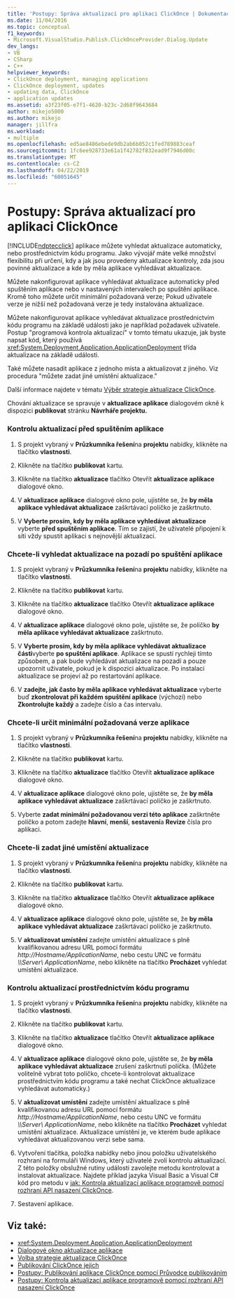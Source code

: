 ```yaml
---
title: 'Postupy: Správa aktualizací pro aplikaci ClickOnce | Dokumentace Microsoftu'
ms.date: 11/04/2016
ms.topic: conceptual
f1_keywords:
- Microsoft.VisualStudio.Publish.ClickOnceProvider.Dialog.Update
dev_langs:
- VB
- CSharp
- C++
helpviewer_keywords:
- ClickOnce deployment, managing applications
- ClickOnce deployment, updates
- updating data, ClickOnce
- application updates
ms.assetid: a3f23f05-e7f1-4620-b23c-2d68f9643684
author: mikejo5000
ms.author: mikejo
manager: jillfra
ms.workload:
- multiple
ms.openlocfilehash: ed5ae8486ebede9db2ab6b052c1fed789883ceaf
ms.sourcegitcommit: 1fc6ee928733e61a1f42782f832ead9f7946d00c
ms.translationtype: MT
ms.contentlocale: cs-CZ
ms.lasthandoff: 04/22/2019
ms.locfileid: "60051645"
---
```

# <a name="how-to-manage-updates-for-a-clickonce-application"></a>Postupy: Správa aktualizací pro aplikaci ClickOnce
[!INCLUDE[ndptecclick](../deployment/includes/ndptecclick_md.md)] aplikace můžete vyhledat aktualizace automaticky, nebo prostřednictvím kódu programu. Jako vývojář máte velké množství flexibilitu při určení, kdy a jak jsou provedeny aktualizace kontroly, zda jsou povinné aktualizace a kde by měla aplikace vyhledávat aktualizace.

 Můžete nakonfigurovat aplikace vyhledávat aktualizace automaticky před spuštěním aplikace nebo v nastavených intervalech po spuštění aplikace. Kromě toho můžete určit minimální požadovaná verze; Pokud uživatele verze je nižší než požadovaná verze je tedy instalována aktualizace.

 Můžete nakonfigurovat aplikace vyhledávat aktualizace prostřednictvím kódu programu na základě události jako je například požadavek uživatele. Postup "programová kontrola aktualizací" v tomto tématu ukazuje, jak byste napsat kód, který používá <xref:System.Deployment.Application.ApplicationDeployment> třída aktualizace na základě události.

 Také můžete nasadit aplikace z jednoho místa a aktualizovat z jiného. Viz procedura "můžete zadat jiné umístění aktualizace."

 Další informace najdete v tématu [Výběr strategie aktualizace ClickOnce](../deployment/choosing-a-clickonce-update-strategy.md).

 Chování aktualizace se spravuje v **aktualizace aplikace** dialogovém okně k dispozici **publikovat** stránku **Návrháře projektu.**

### <a name="to-check-for-updates-before-the-application-starts"></a>Kontrolu aktualizací před spuštěním aplikace

1. S projekt vybraný v **Průzkumníka řešení**na **projektu** nabídky, klikněte na tlačítko **vlastnosti**.

2. Klikněte na tlačítko **publikovat** kartu.

3. Klikněte na tlačítko **aktualizace** tlačítko Otevřít **aktualizace aplikace** dialogové okno.

4. V **aktualizace aplikace** dialogové okno pole, ujistěte se, že **by měla aplikace vyhledávat aktualizace** zaškrtávací políčko je zaškrtnuto.

5. V **Vyberte prosím, kdy by měla aplikace vyhledávat aktualizace** vyberte **před spuštěním aplikace**. Tím se zajistí, že uživatelé připojení k síti vždy spustit aplikaci s nejnovější aktualizací.

### <a name="to-check-for-updates-in-the-background-after-the-application-starts"></a>Chcete-li vyhledat aktualizace na pozadí po spuštění aplikace

1. S projekt vybraný v **Průzkumníka řešení**na **projektu** nabídky, klikněte na tlačítko **vlastnosti**.

2. Klikněte na tlačítko **publikovat** kartu.

3. Klikněte na tlačítko **aktualizace** tlačítko Otevřít **aktualizace aplikace** dialogové okno.

4. V **aktualizace aplikace** dialogové okno pole, ujistěte se, že políčko **by měla aplikace vyhledávat aktualizace** zaškrtnuto.

5. V **Vyberte prosím, kdy by měla aplikace vyhledávat aktualizace části**vyberte **po spuštění aplikace**. Aplikace se spustí rychleji tímto způsobem, a pak bude vyhledávat aktualizace na pozadí a pouze upozornit uživatele, pokud je k dispozici aktualizace. Po instalaci aktualizace se projeví až po restartování aplikace.

6. V **zadejte, jak často by měla aplikace vyhledávat aktualizace** vyberte buď **zkontrolovat při každém spuštění aplikace** (výchozí) nebo **Zkontrolujte každý** a zadejte číslo a čas intervalu.

### <a name="to-specify-a-minimum-required-version-for-the-application"></a>Chcete-li určit minimální požadovaná verze aplikace

1. S projekt vybraný v **Průzkumníka řešení**na **projektu** nabídky, klikněte na tlačítko **vlastnosti**.

2. Klikněte na tlačítko **publikovat** kartu.

3. Klikněte na tlačítko **aktualizace** tlačítko Otevřít **aktualizace aplikace** dialogové okno.

4. V **aktualizace aplikace** dialogové okno pole, ujistěte se, že **by měla aplikace vyhledávat aktualizace** zaškrtávací políčko je zaškrtnuto.

5. Vyberte **zadat minimální požadovanou verzi této aplikace** zaškrtněte políčko a potom zadejte **hlavní**, **menší**, **sestavení**a  **Revize** čísla pro aplikaci.

### <a name="to-specify-a-different-update-location"></a>Chcete-li zadat jiné umístění aktualizace

1. S projekt vybraný v **Průzkumníka řešení**na **projektu** nabídky, klikněte na tlačítko **vlastnosti**.

2. Klikněte na tlačítko **publikovat** kartu.

3. Klikněte na tlačítko **aktualizace** tlačítko Otevřít **aktualizace aplikace** dialogové okno.

4. V **aktualizace aplikace** dialogové okno pole, ujistěte se, že **by měla aplikace vyhledávat aktualizace** zaškrtávací políčko je zaškrtnuto.

5. V **aktualizovat umístění** zadejte umístění aktualizace s plně kvalifikovanou adresu URL pomocí formátu *http://Hostname/ApplicationName*, nebo cestu UNC ve formátu  *\\\Server\ ApplicationName*, nebo klikněte na tlačítko **Procházet** vyhledat umístění aktualizace.

### <a name="to-check-for-updates-programmatically"></a>Kontrolu aktualizací prostřednictvím kódu programu

1. S projekt vybraný v **Průzkumníka řešení**na **projektu** nabídky, klikněte na tlačítko **vlastnosti**.

2. Klikněte na tlačítko **publikovat** kartu.

3. Klikněte na tlačítko **aktualizace** tlačítko Otevřít **aktualizace aplikace** dialogové okno.

4. V **aktualizace aplikace** dialogové okno pole, ujistěte se, že **by měla aplikace vyhledávat aktualizace** zrušení zaškrtnutí políčka. (Můžete volitelně vybrat toto políčko, chcete-li kontrolovat aktualizace prostřednictvím kódu programu a také nechat ClickOnce aktualizace vyhledávat automaticky.)

5. V **aktualizovat umístění** zadejte umístění aktualizace s plně kvalifikovanou adresu URL pomocí formátu *http://Hostname/ApplicationName*, nebo cestu UNC ve formátu  *\\\Server\ ApplicationName*, nebo klikněte na tlačítko **Procházet** vyhledat umístění aktualizace. Aktualizace umístění je, ve kterém bude aplikace vyhledávat aktualizovanou verzi sebe sama.

6. Vytvoření tlačítka, položka nabídky nebo jinou položku uživatelského rozhraní na formuláři Windows, který uživatelé zvolí kontrolu aktualizací. Z této položky obslužné rutiny události zavolejte metodu kontrolovat a instalovat aktualizace. Najdete příklad jazyka Visual Basic a Visual C# kód pro metodu v [jak: Kontrola aktualizací aplikace programově pomocí rozhraní API nasazení ClickOnce](../deployment/how-to-check-for-application-updates-programmatically-using-the-clickonce-deployment-api.md).

7. Sestavení aplikace.

## <a name="see-also"></a>Viz také:
- <xref:System.Deployment.Application.ApplicationDeployment>
- [Dialogové okno aktualizace aplikace](/previous-versions/visualstudio/visual-studio-2010/axw1fa38(v=vs.100))
- [Volba strategie aktualizace ClickOnce](../deployment/choosing-a-clickonce-update-strategy.md)
- [Publikování ClickOnce jejich](../deployment/publishing-clickonce-applications.md)
- [Postupy: Publikování aplikace ClickOnce pomocí Průvodce publikováním](../deployment/how-to-publish-a-clickonce-application-using-the-publish-wizard.md)
- [Postupy: Kontrola aktualizací aplikace programově pomocí rozhraní API nasazení ClickOnce](../deployment/how-to-check-for-application-updates-programmatically-using-the-clickonce-deployment-api.md)